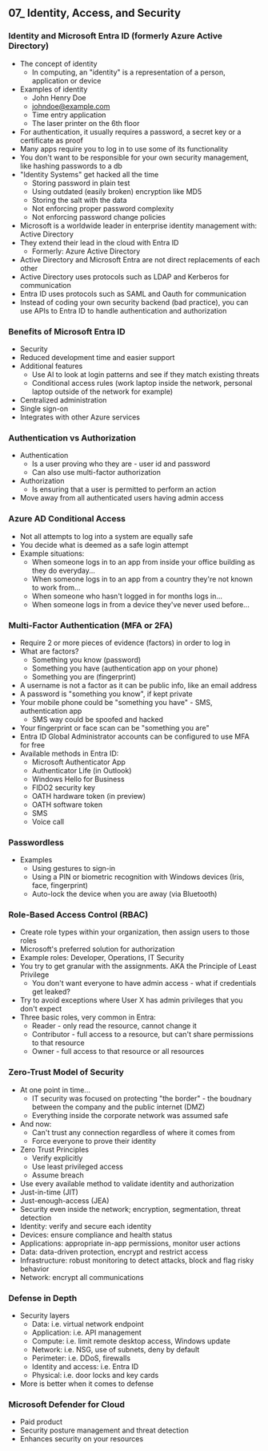 ## 07_ Identity, Access, and Security

### Identity and Microsoft Entra ID (formerly Azure Active Directory)
- The concept of identity
  - In computing, an "identity" is a representation of a person, application or device
- Examples of identity
  - John Henry Doe
  - johndoe@example.com
  - Time entry application
  - The laser printer on the 6th floor
- For authentication, it usually requires a password, a secret key or a certificate as proof
- Many apps require you to log in to use some of its functionality
- You don't want to be responsible for your own security management, like hashing passwords to a db
- "Identity Systems" get hacked all the time
  - Storing password in plain test
  - Using outdated (easily broken) encryption like MD5
  - Storing the salt with the data
  - Not enforcing proper password complexity
  - Not enforcing password change policies
- Microsoft is a worldwide leader in enterprise identity management with: Active Directory
- They extend their lead in the cloud with Entra ID
  - Formerly: Azure Active Directory
- Active Directory and Microsoft Entra are not direct replacements of each other
- Active Directory uses protocols such as LDAP and Kerberos for communication
- Entra ID uses protocols such as SAML and Oauth for communication
- Instead of coding your own security backend (bad practice), you can use APIs to Entra ID to handle authentication and authorization

### Benefits of Microsoft Entra ID
- Security
- Reduced development time and easier support
- Additional features
  - Use AI to look at login patterns and see if they match existing threats
  - Conditional access rules (work laptop inside the network, personal laptop outside of the network for example)
- Centralized administration
- Single sign-on
- Integrates with other Azure services

### Authentication vs Authorization
- Authentication
  - Is a user proving who they are - user id and password
  - Can also use multi-factor authorization
- Authorization
  - Is ensuring that a user is permitted to perform an action
- Move away from all authenticated users having admin access

### Azure AD Conditional Access
- Not all attempts to log into a system are equally safe
- You decide what is deemed as a safe login attempt
- Example situations:
  - When someone logs in to an app from inside your office building as they do everyday...
  - When someone logs in to an app from a country they're not known to work from...
  - When someone who hasn't logged in for months logs in...
  - When someone logs in from a device they've never used before...

### Multi-Factor Authentication (MFA or 2FA)
- Require 2 or more pieces of evidence (factors) in order to log in
- What are factors?
  - Something you know (password)
  - Something you have (authentication app on your phone)
  - Something you are (fingerprint)
- A username is not a factor as it can be public info, like an email address
- A password is "something you know", if kept private
- Your mobile phone could be "something you have" - SMS, authentication app
  - SMS way could be spoofed and hacked
- Your fingerprint or face scan can be "something you are"
- Entra ID Global Administrator accounts can be configured to use MFA for free
- Available methods in Entra ID:
  - Microsoft Authenticator App
  - Authenticator Life (in Outlook)
  - Windows Hello for Business
  - FIDO2 security key
  - OATH hardware token (in preview)
  - OATH software token
  - SMS
  - Voice call

### Passwordless
- Examples
  - Using gestures to sign-in
  - Using a PIN or biometric recognition with Windows devices (Iris, face, fingerprint)
  - Auto-lock the device when you are away (via Bluetooth)

### Role-Based Access Control (RBAC)
- Create role types within your organization, then assign users to those roles
- Microsoft's preferred solution for authorization
- Example roles: Developer, Operations, IT Security
- You try to get granular with the assignments. AKA the Principle of Least Privilege
  - You don't want everyone to have admin access - what if credentials get leaked?
- Try to avoid exceptions where User X has admin privileges that you don't expect
- Three basic roles, very common in Entra:
  - Reader - only read the resource, cannot change it
  - Contributor - full access to a resource, but can't share permissions to that resource
  - Owner - full access to that resource or all resources

### Zero-Trust Model of Security
- At one point in time...
  - IT security was focused on protecting "the border" - the boudnary between the company and the public internet (DMZ)
  - Everything inside the corporate network was assumed safe
- And now:
  - Can't trust any connection regardless of where it comes from
  - Force everyone to prove their identity
- Zero Trust Principles
  - Verify explicitly
  - Use least privileged access
  - Assume breach
- Use every available method to validate identity and authorization
- Just-in-time (JIT)
- Just-enough-access (JEA)
- Security even inside the network; encryption, segmentation, threat detection
- Identity: verify and secure each identity
- Devices: ensure compliance and health status
- Applications: appropriate in-app permissions, monitor user actions
- Data: data-driven protection, encrypt and restrict access
- Infrastructure: robust monitoring to detect attacks, block and flag risky behavior
- Network: encrypt all communications

### Defense in Depth
- Security layers
  - Data: i.e. virtual network endpoint
  - Application: i.e. API management
  - Compute: i.e. limit remote desktop access, Windows update
  - Network: i.e. NSG, use of subnets, deny by default
  - Perimeter: i.e. DDoS, firewalls
  - Identity and access: i.e. Entra ID
  - Physical: i.e. door locks and key cards
- More is better when it comes to defense

### Microsoft Defender for Cloud
- Paid product
- Security posture management and threat detection
- Enhances security on your resources